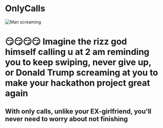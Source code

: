 # OnlyCalls 

![Man screaming](https://media.tenor.com/YJchQvAWgg4AAAAd/screaming-phone.gif)

# 😏😏😏😏 Imagine the rizz god himself calling u at 2 am reminding you to keep swiping, never give up, or Donald Trump screaming at you to make your hackathon project great again

## With only calls, unlike your EX-girlfriend, you'll never need to worry about not finishing 

